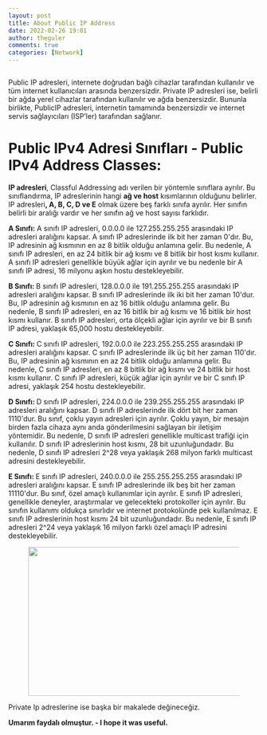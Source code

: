 ```yaml
---
layout: post
title: About Public IP Address
date: 2022-02-26 19:01
author: theguler
comments: true
categories: [Network]
---
```

<!-- wp:image {"id":2088,"sizeSlug":"large","linkDestination":"none"} -->
<figure class="wp-block-image size-large"><img src="https://theguler.wordpress.com/wp-content/uploads/2022/02/ips.png?w=714" alt="" class="wp-image-2088" /></figure>
<!-- /wp:image -->

<!-- wp:paragraph -->
<p>Public IP adresleri, internete doğrudan bağlı cihazlar tarafından kullanılır ve tüm internet kullanıcıları arasında benzersizdir. Private IP adresleri ise, belirli bir ağda yerel cihazlar tarafından kullanılır ve ağda benzersizdir. Bununla birlikte, PublicIP adresleri, internetin tamamında benzersizdir ve internet servis sağlayıcıları (ISP’ler) tarafından sağlanır.</p>
<!-- /wp:paragraph -->

<!-- wp:heading {"level":1,"className":"wp-block-heading"} -->
<h1 class="wp-block-heading"><strong>Public IPv4&nbsp;Adresi Sınıfları - Public IPv4&nbsp;Address Classes:</strong></h1>
<!-- /wp:heading -->

<!-- wp:paragraph -->
<p><strong>IP adresleri</strong>, Classful Addressing adı verilen bir yöntemle sınıflara ayrılır. Bu sınıflandırma, IP adreslerinin hangi <strong>ağ ve host</strong> kısımlarının olduğunu belirler. IP adresleri<strong>, A, B, C, D ve E</strong> olmak üzere beş farklı sınıfa ayrılır. Her sınıfın belirli bir aralığı vardır ve her sınıfın ağ ve host sayısı farklıdır.</p>
<!-- /wp:paragraph -->

<!-- wp:paragraph -->
<p><strong>A Sınıfı:</strong> A sınıfı IP adresleri, 0.0.0.0 ile 127.255.255.255 arasındaki IP adresleri aralığını kapsar. A sınıfı IP adreslerinde ilk bit her zaman 0'dır. Bu, IP adresinin ağ kısmının en az 8 bitlik olduğu anlamına gelir. Bu nedenle, A sınıfı IP adresleri, en az 24 bitlik bir ağ kısmı ve 8 bitlik bir host kısmı kullanır. A sınıfı IP adresleri genellikle büyük ağlar için ayrılır ve bu nedenle bir A sınıfı IP adresi, 16 milyonu aşkın hostu destekleyebilir.</p>
<!-- /wp:paragraph -->

<!-- wp:paragraph -->
<p><strong>B Sınıfı: </strong>B sınıfı IP adresleri, 128.0.0.0 ile 191.255.255.255 arasındaki IP adresleri aralığını kapsar. B sınıfı IP adreslerinde ilk iki bit her zaman 10'dur. Bu, IP adresinin ağ kısmının en az 16 bitlik olduğu anlamına gelir. Bu nedenle, B sınıfı IP adresleri, en az 16 bitlik bir ağ kısmı ve 16 bitlik bir host kısmı kullanır. B sınıfı IP adresleri, orta ölçekli ağlar için ayrılır ve bir B sınıfı IP adresi, yaklaşık 65,000 hostu destekleyebilir.</p>
<!-- /wp:paragraph -->

<!-- wp:paragraph -->
<p><strong>C Sınıfı: </strong>C sınıfı IP adresleri, 192.0.0.0 ile 223.255.255.255 arasındaki IP adresleri aralığını kapsar. C sınıfı IP adreslerinde ilk üç bit her zaman 110'dır. Bu, IP adresinin ağ kısmının en az 24 bitlik olduğu anlamına gelir. Bu nedenle, C sınıfı IP adresleri, en az 8 bitlik bir ağ kısmı ve 24 bitlik bir host kısmı kullanır. C sınıfı IP adresleri, küçük ağlar için ayrılır ve bir C sınıfı IP adresi, yaklaşık 254 hostu destekleyebilir.</p>
<!-- /wp:paragraph -->

<!-- wp:paragraph -->
<p><strong>D Sınıfı: </strong>D sınıfı IP adresleri, 224.0.0.0 ile 239.255.255.255 arasındaki IP adresleri aralığını kapsar. D sınıfı IP adreslerinde ilk dört bit her zaman 1110'dur. Bu sınıf, çoklu yayın adresleri için ayrılır. Çoklu yayın, bir mesajın birden fazla cihaza aynı anda gönderilmesini sağlayan bir iletişim yöntemidir. Bu nedenle, D sınıfı IP adresleri genellikle multicast trafiği için kullanılır. D sınıfı IP adreslerinin host kısmı, 28 bit uzunluğundadır. Bu nedenle, D sınıfı IP adresleri 2^28 veya yaklaşık 268 milyon farklı multicast adresini destekleyebilir.</p>
<!-- /wp:paragraph -->

<!-- wp:paragraph -->
<p><strong>E Sınıfı: </strong>E sınıfı IP adresleri, 240.0.0.0 ile 255.255.255.255 arasındaki IP adresleri aralığını kapsar. E sınıfı IP adreslerinde ilk beş bit her zaman 11110'dur. Bu sınıf, özel amaçlı kullanımlar için ayrılır. E sınıfı IP adresleri, genellikle deneyler, araştırmalar ve gelecekteki protokoller için ayrılır. Bu sınıfın kullanımı oldukça sınırlıdır ve internet protokolünde pek kullanılmaz. E sınıfı IP adreslerinin host kısmı 24 bit uzunluğundadır. Bu nedenle, E sınıfı IP adresleri 2^24 veya yaklaşık 16 milyon farklı özel amaçlı IP adresini destekleyebilir.</p>
<!-- /wp:paragraph -->

<!-- wp:image {"id":6259,"width":"1156px","height":"299px","sizeSlug":"large","linkDestination":"none"} -->
<figure class="wp-block-image size-large is-resized"><img src="https://theguler.wordpress.com/wp-content/uploads/2023/03/gg.png?w=1024" alt="" class="wp-image-6259" style="width:1156px;height:299px" /></figure>
<!-- /wp:image -->

<!-- wp:paragraph -->
<p>Private Ip adreslerine ise başka bir makalede değineceğiz.</p>
<!-- /wp:paragraph -->

<!-- wp:paragraph -->
<p><strong>Umarım faydalı olmuştur. - I hope it was useful.</strong></p>
<!-- /wp:paragraph -->
